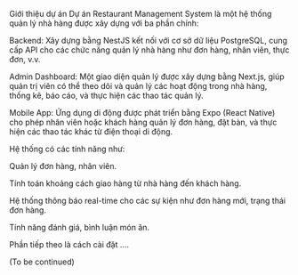 Giới thiệu dự án
Dự án Restaurant Management System là một hệ thống quản lý nhà hàng được xây dựng với ba phần chính:

Backend: Xây dựng bằng NestJS kết nối với cơ sở dữ liệu PostgreSQL, cung cấp API cho các chức năng quản lý nhà hàng như đơn hàng, nhân viên, thực đơn, v.v.

Admin Dashboard: Một giao diện quản lý được xây dựng bằng Next.js, giúp quản trị viên có thể theo dõi và quản lý các hoạt động trong nhà hàng, thống kê, báo cáo, và thực hiện các thao tác quản lý.

Mobile App: Ứng dụng di động được phát triển bằng Expo (React Native) cho phép nhân viên hoặc khách hàng quản lý đơn hàng, đặt bàn, và thực hiện các thao tác khác từ điện thoại di động.

Hệ thống có các tính năng như:

Quản lý đơn hàng, nhân viên.

Tính toán khoảng cách giao hàng từ nhà hàng đến khách hàng.

Hệ thống thông báo real-time cho các sự kiện như đơn hàng mới, trạng thái đơn hàng.

Tính năng đánh giá, bình luận món ăn.

Phần tiếp theo là cách cài đặt ....

(To be continued)
